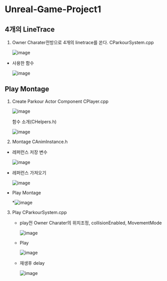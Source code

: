 # Unreal-Game-Project1

## 4개의 LineTrace
1. Owner Charater전방으로 4개의 linetrace를 쏜다.
   CParkourSystem.cpp
   
    ![image](https://github.com/HanYooTae/Unreal-Game-Project1/assets/123162344/21015234-55ca-4ea8-a970-decb153edfed)
   
  - 사용한 함수
    
    ![image](https://github.com/HanYooTae/Unreal-Game-Project1/assets/123162344/5837157a-7c62-4502-a2e2-9527bb49c80e)
    

## Play Montage
1. Create Parkour Actor Component
   CPlayer.cpp
   
    ![image](https://github.com/HanYooTae/Unreal-Game-Project1/assets/123162344/2c8aae0c-a4a4-4390-b456-a65e308a2cdc)
   
    함수 소개(CHelpers.h)
   
    ![image](https://github.com/HanYooTae/Unreal-Game-Project1/assets/123162344/1320502b-7e1e-49bb-8313-da16d385f2f0)
   

3. Montage
   CAnimInstance.h
  - 레퍼런스 저장 변수
    
    ![image](https://github.com/HanYooTae/Unreal-Game-Project1/assets/123162344/ccc55a32-4e7d-4269-80e5-578421576993)
    
  - 레퍼런스 가져오기
    
    ![image](https://github.com/HanYooTae/Unreal-Game-Project1/assets/123162344/e80bbc79-bec5-45ec-ac34-a3c2266eac22)
    
  - Play Montage
    
    *![image](https://github.com/HanYooTae/Unreal-Game-Project1/assets/123162344/d434a9d7-e5b3-46bf-af2c-dc61425599ec)
    

3. Play
   CParkourSystem.cpp
   - play전 Owner Charater의 위치조정, collisionEnabled, MovementMode
     
     ![image](https://github.com/HanYooTae/Unreal-Game-Project1/assets/123162344/253c3d98-2f10-4975-afc8-9f640fe927f5)
     
   - Play
     
     ![image](https://github.com/HanYooTae/Unreal-Game-Project1/assets/123162344/839c46a0-b0e5-4738-8800-655ff37b2144)
     
   - 재생후 delay
     
     ![image](https://github.com/HanYooTae/Unreal-Game-Project1/assets/123162344/6b392a52-b619-4a42-81b8-953022637e78)
